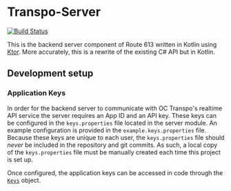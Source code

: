 # Transpo-Server
[![Build Status](https://travis-ci.com/dellisd/transpo-server.svg?token=MVYEeLdes785X4q9tDBW&branch=master)](https://travis-ci.com/dellisd/transpo-server)

This is the backend server component of Route 613 written in Kotlin using [Ktor](https://ktor.io/). More accurately, 
this is a rewrite of the existing C# API but in Kotlin.

## Development setup
### Application Keys
In order for the backend server to communicate with OC Transpo's realtime API service the server requires an App ID and 
an API key. These keys can be configured in the `keys.properties` file located in the server module. An example 
configuration is provided in the `example.keys.properties` file. Because these keys are unique to each user, the 
`keys.properties` file should _never_ be included in the repository and git commits. As such, a local copy of the 
`keys.properties` file must be manually created each time this project is set up.

Once configured, the application keys can be accessed in code through the 
[`Keys`](server/src/main/kotlin/ca/llamabagel/transpo/server/Keys.kt) object.